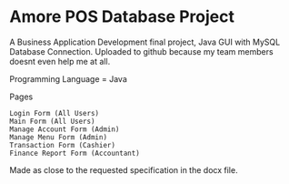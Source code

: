 # Amore POS Database Project

A Business Application Development final project, Java GUI with MySQL Database Connection.
Uploaded to github because my team members doesnt even help me at all.

Programming Language = Java

Pages

    Login Form (All Users)
    Main Form (All Users)
    Manage Account Form (Admin)
    Manage Menu Form (Admin)
    Transaction Form (Cashier)
    Finance Report Form (Accountant)

Made as close to the requested specification in the docx file.
